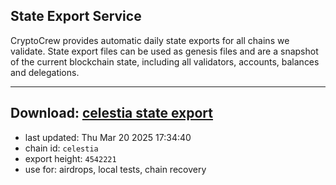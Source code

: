 ## State Export Service
CryptoCrew provides automatic daily state exports for all chains we validate. State export files can be used as genesis files and are a snapshot of the current blockchain state, including all validators, accounts, balances and delegations.

---
**Download: [celestia state export](https://dl-eu2.ccvalidators.com/SERVICE/celestia/celestia_export_4542221.json)**
---

- last updated: Thu Mar 20 2025 17:34:40
- chain id: `celestia`
- export height: `4542221`
- use for: airdrops, local tests, chain recovery

